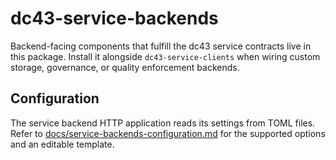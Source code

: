 # dc43-service-backends

Backend-facing components that fulfill the dc43 service contracts live in this
package. Install it alongside `dc43-service-clients` when wiring custom storage,
governance, or quality enforcement backends.

## Configuration

The service backend HTTP application reads its settings from TOML files. Refer
to [docs/service-backends-configuration.md](../../docs/service-backends-configuration.md)
for the supported options and an editable template.
